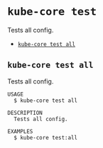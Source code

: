 `kube-core test`
================

Tests all config.

* [`kube-core test all`](#kube-core-test-all)

## `kube-core test all`

Tests all config.

```
USAGE
  $ kube-core test all

DESCRIPTION
  Tests all config.

EXAMPLES
  $ kube-core test:all
```
